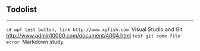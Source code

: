 ## Todolist ##
----------
``c# wpf
test button, link http://www.xyfish.com
``Visual Studio and Git
http://www.admin10000.com/document/4004.html
``test git
some file error
``Markdown study